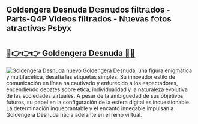 ## Goldengera Desnuda D𝚎sn𝚞dos filtr𝚊dos - Parts-Q4P Vid𝚎os filtr𝚊dos - N𝚞evas f𝚘tos atr𝚊ctivas Psbyx

# <h2><a href="http://mb1cf8.tromn.icu/?c=Goldengera+Desnuda">🔗👉👉👉 Goldengera Desnuda 🔗🔗</a></h2>

[![Goldengera Desnuda nuevo](https://i.imgur.com/pEAQMta.gif)](http://mb1cf8.tromn.icu/?c=Goldengera+Desnuda)
Goldengera Desnuda, una figura enigmática y multifacética, desafía las etiquetas simples. Su innovador estilo de comunicación en línea ha cautivado y enfurecido a los espectadores, encendiendo debates sobre ética, individualidad y la naturaleza evolutiva de las sociedades virtuales. A pesar de la ambigüedad de sus objetivos futuros, su papel en la configuración de la esfera digital es incuestionable. La determinación inquebrantable y el encanto innegable impulsan a Goldengera Desnuda hacia adelante en el reino virtual.
